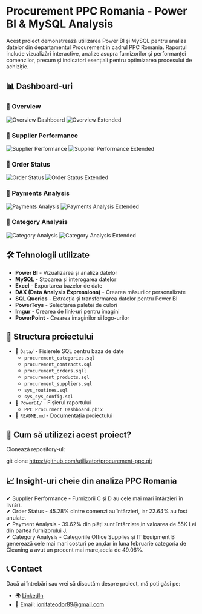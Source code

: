 # Procurement PPC Romania - Power BI & MySQL Analysis

Acest proiect demonstrează utilizarea Power BI și MySQL pentru analiza datelor din departamentul Procurement in cadrul PPC Romania. Raportul include vizualizări interactive, analize asupra furnizorilor și performanței comenzilor, precum și indicatori esențiali pentru optimizarea procesului de achiziție.

## 📊 Dashboard-uri

### 🔹 Overview
![Overview Dashboard](https://i.imgur.com/pK1XhBi.jpeg)
![Overview Extended](https://i.imgur.com/QnNT5Xl.jpeg)

### 🔹 Supplier Performance
![Supplier Performance](https://i.imgur.com/ixXxzRK.jpeg)
![Supplier Performance Extended](https://i.imgur.com/GKz6BJM.jpeg)

### 🔹 Order Status
![Order Status](https://i.imgur.com/gHIrnN5.jpeg)
![Order Status Extended](https://i.imgur.com/4pRUjXP.jpeg)

### 🔹 Payments Analysis
![Payments Analysis](http://i.imgur.com/gOw2Bqu.jpeg)
![Payments Analysis Extended](https://i.imgur.com/GB0MdfG.jpeg)

### 🔹 Category Analysis
![Category Analysis](https://i.imgur.com/zkmUPwQ.jpeg)
![Category Analysis Extended](https://i.imgur.com/XgrDMDO.jpeg)

## 🛠 Tehnologii utilizate

- **Power BI** - Vizualizarea și analiza datelor
- **MySQL** - Stocarea și interogarea datelor
- **Excel** - Exportarea bazelor de date
- **DAX (Data Analysis Expressions)** - Crearea măsurilor personalizate
- **SQL Queries** - Extracția și transformarea datelor pentru Power BI
- **PowerToys** - Selectarea paletei de culori
- **Imgur** - Crearea de link-uri pentru imagini
- **PowerPoint** - Crearea imaginilor si logo-urilor

## 📂 Structura proiectului

- 📁 `Data/` - Fișierele SQL pentru baza de date
  - `procurement_categories.sql` 
  - `procurement_contracts.sql` 
  - `procurement_orders.sqll` 
  - `procurement_products.sql` 
  - `procurement_suppliers.sql`
  - `sys_routines.sql`  
  - `sys_sys_config.sql`  
- 📁 `PowerBI/` - Fișierul raportului
  - `PPC Procurment Dashboard.pbix`
- 📝 `README.md` - Documentația proiectului

## 🚀 Cum să utilizezi acest proiect?

 Clonează repository-ul:

git clone https://github.com/utilizator/procurement-ppc.git


## 📈 Insight-uri cheie din analiza PPC Romania

✔ Supplier Performance - Furnizorii C și D au cele mai mari întârzieri în livrări.  
✔ Order Status - 45.28% dintre comenzi au întârzieri, iar 22.64% au fost anulate.  
✔ Payment Analysis - 39.62% din plăți sunt întârziate,in valoarea de 55K Lei din partea furnizorului J.  
✔ Category Analysis - Categoriile Office Supplies și IT Equipment B generează cele mai mari costuri pe an,dar in luna februarie categoria de Cleaning a avut un procent mai mare,acela de 49.06%.

## 📞 Contact

Dacă ai întrebări sau vrei să discutăm despre proiect, mă poți găsi pe:

- 🌍 [LinkedIn](www.linkedin.com/in/ionita-teodor)
- 📧 Email: ionitateodor89@gmail.com
